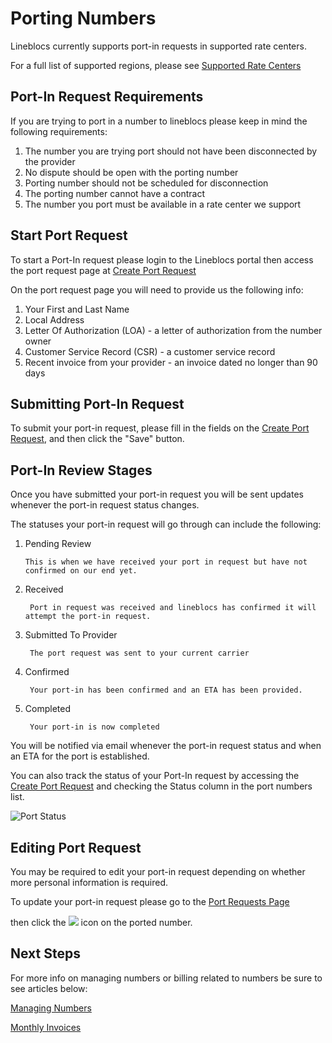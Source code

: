 # Porting Numbers

Lineblocs currently supports port-in requests in supported rate centers.

For a full list of supported regions, please see [Supported Rate Centers](https://lineblocs.com/resources/other-topics/supported-rate-centers)

## Port-In Request Requirements

If you are trying to port in a number to lineblocs please keep in mind the following requirements:

1. The number you are trying port should not have been disconnected by the provider
2. No dispute should be open with the porting number
3. Porting number should not be scheduled for disconnection
3. The porting number cannot have a contract
4. The number you port must be available in a rate center we support

## Start Port Request

To start a Port-In request please login to the Lineblocs portal then access the port request page at [Create Port Request](https://app.lineblocs.com/#/dashboard/dids/ports/create)

On the port request page you will need to provide us the following info:

1. Your First and Last Name
2. Local Address
3. Letter Of Authorization (LOA) - a letter of authorization from the number owner
4. Customer Service Record (CSR) - a customer service record
5. Recent invoice from your provider - an invoice dated no longer than 90 days

## Submitting Port-In Request

To submit your port-in request, please fill in the fields on the [Create Port Request](https://app.lineblocs.com/#/dashboard/dids/ports/create), and then click the "Save" button.

## Port-In Review Stages

Once you have submitted your port-in request you will be sent updates whenever the port-in request status changes. 

The statuses your port-in request will go through can include the following:

1. Pending Review

       This is when we have received your port in request but have not confirmed on our end yet.

2. Received

        Port in request was received and lineblocs has confirmed it will attempt the port-in request.

3. Submitted To Provider

        The port request was sent to your current carrier

3. Confirmed

        Your port-in has been confirmed and an ETA has been provided.

4. Completed

        Your port-in is now completed

You will be notified via email whenever the port-in request status and when an ETA for the port is established.

You can also track the status of your Port-In request by accessing the [Create Port Request](https://app.lineblocs.com/#/dashboard/dids/ports/create) and checking the Status column in the port numbers list.

![Port Status](/img/frontend/docs/port-numbers/port-status.png)

## Editing Port Request

You may be required to edit your port-in request depending on whether more personal information is required.

To update your port-in request please go to the [Port Requests Page](https://app.lineblocs.com/#/dashboard/dids/ports) 

then click the ![](/img/frontend/docs/shared/edit.png) icon on the ported number.

## Next Steps

For more info on managing numbers or billing related to numbers be sure to see articles below:

[Managing Numbers](https://lineblocs.com/resources/managing-numbers/manage-numbers)

[Monthly Invoices](https://lineblocs.com/resources/billing-and-pricing/monthly-invoices)